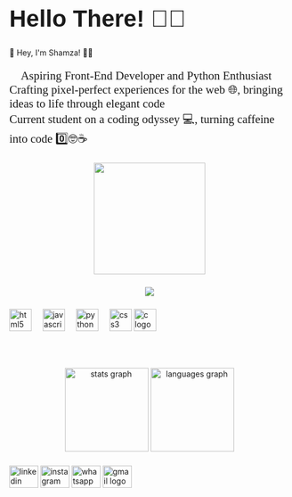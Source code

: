 <!-- Larger Font Size and Unique Font Style -->
<h1 align="left" style="font-size: 3em; font-family: 'Arial', sans-serif;">Hello There! &#128075;&#127998;</h1>

<!-- Introduction -->
<p>&#x1F680; Hey, I'm Shamza! &#128105;&#8205;&#128187;</p>

<!-- Description -->
<p style="font-size: 1.5em; font-family: 'Georgia', serif;">
  &#x1F40D; Aspiring Front-End Developer and Python Enthusiast<br>
  Crafting pixel-perfect experiences for the web &#x1F310;, bringing ideas to life through elegant code &#127775;<br>
  Current student on a coding odyssey &#x1F4BB;, turning caffeine into code &#x0030;&#xFE0F;&#x20E3;&#x1F913;&#x2615;
</p>


###

<div align="center">
  <img height="200" padding="20px" src="https://media.giphy.com/media/ZvLUtG6BZkBi0/giphy.gif"  />
</div>

###
<div align="center">
  <img src="https://profile-counter.glitch.me/Shamza776/count.svg?"  />
</div>

###

<div align="left">
  <img src="https://cdn.jsdelivr.net/gh/devicons/devicon/icons/html5/html5-original.svg" height="40" alt="html5 logo"  />
  <img width="12" />
  <img src="https://cdn.jsdelivr.net/gh/devicons/devicon/icons/javascript/javascript-original.svg" height="40" alt="javascript logo"  />
  <img width="12" />
  <img src="https://cdn.jsdelivr.net/gh/devicons/devicon/icons/python/python-original.svg" height="40" alt="python logo"  />
  <img width="12" />
  <img src="https://cdn.jsdelivr.net/gh/devicons/devicon/icons/css3/css3-original.svg" height="40" alt="css3 logo"  />
  <img src="https://cdn.jsdelivr.net/gh/devicons/devicon/icons/c/c-original.svg"  height="40" alt="c logo" />
          
</div>

###

<br clear="both">


###

<div align="center">
  <img src="https://github-readme-stats.vercel.app/api?username=Shamza776&hide_title=false&hide_rank=false&show_icons=true&include_all_commits=true&count_private=true&disable_animations=false&theme=dracula&locale=en&hide_border=false&order=1" height="150" alt="stats graph"  />
  <img src="https://github-readme-stats.vercel.app/api/top-langs?username=Shamza776&locale=en&hide_title=false&layout=compact&card_width=320&langs_count=5&theme=dracula&hide_border=false&order=2" height="150" alt="languages graph"  />
</div>

###

<div align="left">
  <img src="https://raw.githubusercontent.com/maurodesouza/profile-readme-generator/master/src/assets/icons/social/linkedin/default.svg" width="52" height="40" alt="linkedin logo"  />
  <img src="https://raw.githubusercontent.com/maurodesouza/profile-readme-generator/master/src/assets/icons/social/instagram/default.svg" width="52" height="40" alt="instagram logo"  />
  <img src="https://raw.githubusercontent.com/maurodesouza/profile-readme-generator/master/src/assets/icons/social/whatsapp/default.svg" width="52" height="40" alt="whatsapp logo"  />
  <img src="https://raw.githubusercontent.com/maurodesouza/profile-readme-generator/master/src/assets/icons/social/gmail/default.svg" width="52" height="40" alt="gmail logo"  />
</div>

###
